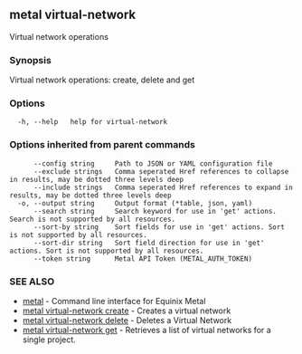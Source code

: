 ## metal virtual-network

Virtual network operations

### Synopsis

Virtual network operations: create, delete and get

### Options

```
  -h, --help   help for virtual-network
```

### Options inherited from parent commands

```
      --config string     Path to JSON or YAML configuration file
      --exclude strings   Comma seperated Href references to collapse in results, may be dotted three levels deep
      --include strings   Comma seperated Href references to expand in results, may be dotted three levels deep
  -o, --output string     Output format (*table, json, yaml)
      --search string     Search keyword for use in 'get' actions. Search is not supported by all resources.
      --sort-by string    Sort fields for use in 'get' actions. Sort is not supported by all resources.
      --sort-dir string   Sort field direction for use in 'get' actions. Sort is not supported by all resources.
      --token string      Metal API Token (METAL_AUTH_TOKEN)
```

### SEE ALSO

* [metal](metal.md)	 - Command line interface for Equinix Metal
* [metal virtual-network create](metal_virtual-network_create.md)	 - Creates a virtual network
* [metal virtual-network delete](metal_virtual-network_delete.md)	 - Deletes a Virtual Network
* [metal virtual-network get](metal_virtual-network_get.md)	 - Retrieves a list of virtual networks for a single project.

